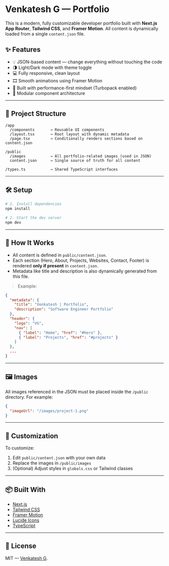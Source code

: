 # Venkatesh G — Portfolio

This is a modern, fully customizable developer portfolio built with **Next.js App Router**, **Tailwind CSS**, and **Framer Motion**. All content is dynamically loaded from a single `content.json` file.

## ✨ Features

- 💡 JSON-based content — change everything without touching the code
- 🌗 Light/Dark mode with theme toggle
- 💻 Fully responsive, clean layout
- 🎞️ Smooth animations using Framer Motion
- 🚀 Built with performance-first mindset (Turbopack enabled)
- 🧩 Modular component architecture

---

## 📁 Project Structure

```text
/app
  /components       → Reusable UI components
  /layout.tsx       → Root layout with dynamic metadata
  /page.tsx         → Conditionally renders sections based on content.json

/public
  /images           → All portfolio-related images (used in JSON)
  content.json      → Single source of truth for all content

/types.ts           → Shared TypeScript interfaces
```

---

## 🛠️ Setup

```bash
# 1. Install dependencies
npm install

# 2. Start the dev server
npm dev
```

---

## 🧠 How It Works

- All content is defined in `public/content.json`.
- Each section (Hero, About, Projects, Websites, Contact, Footer) is rendered **only if present** in `content.json`.
- Metadata like title and description is also dynamically generated from this file.

> Example:

```json
{
  "metadata": {
    "title": "Venkatesh | Portfolio",
    "description": "Software Engineer Portfolio"
  },
  "header": {
    "logo": "VG",
    "nav": [
      { "label": "Home", "href": "#hero" },
      { "label": "Projects", "href": "#projects" }
    ]
  },
  ...
}
```

---

## 🖼️ Images

All images referenced in the JSON must be placed inside the `/public` directory. For example:


```json
{
  "imageUrl": "/images/project-1.png"
}
```

---

## 🔧 Customization

To customize:

1. Edit `public/content.json` with your own data
2. Replace the images in `/public/images`
3. (Optional) Adjust styles in `globals.css` or Tailwind classes

---

## 📦 Built With

- [Next.js](https://nextjs.org/)
- [Tailwind CSS](https://tailwindcss.com/)
- [Framer Motion](https://www.framer.com/motion/)
- [Lucide Icons](https://lucide.dev/)
- [TypeScript](https://www.typescriptlang.org/)

---

## 📄 License

MIT — [Venkatesh G](https://github.com/https://github.com/venky0195).
